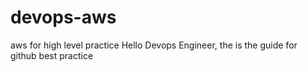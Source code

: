 # devops-aws
aws for high level practice
Hello Devops Engineer, the is the guide for github best practice
